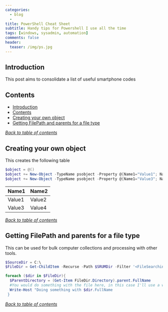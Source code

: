 ```yaml
---
categories:
  - blog
  - 
title: PowerShell Cheat Sheet
subtitle: Handy tips for Powershell I use all the time
tags: [windows, sysadmin, automation]
comments: false
header:
  teaser: /img/ps.jpg
---
```


## Introduction
This post aims to consolidate a list of useful smartphone codes

## Contents

- [Introduction](#introduction)
- [Contents](#contents)
- [Creating your own object](#creating-your-own-object)
- [Getting FilePath and parents for a file type](#Getting-FilePath-and-parents-for-a-file-type)

[*Back to table of contents*](#contents)

## Creating your own object

This creates the following table

```PowerShell
$object = @()
$object += New-Object -TypeName psobject -Property @{Name1="Value1"; Name2="Value2"}
$object += New-Object -TypeName psobject -Property @{Name1="Value3"; Name2="Value4"}

```

Name1 | Name2
----- |  -----
Value1 | Value2
Value3 | Value4

[*Back to table of contents*](#contents)


## Getting FilePath and parents for a file type

This can be used for bulk computer collections and processing with other tools.
```PowerShell
$SourceDir = C:\
$FileDir = Get-ChildItem -Recurse -Path $SRUMDir -Filter '<FileSearchingFor>'

foreach ($dir in $FileDir){
  $ParentDirectory = (Get-Item FileDir.Directory).parent.FullName
  #You would do something with the file here, in this case I'll use a write-host
  Write-Host "Doing something with $dir.FullName
 }
```

[*Back to table of contents*](#contents)
